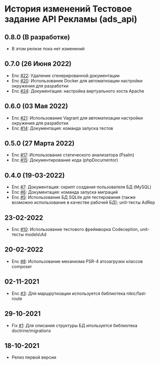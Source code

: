 # История изменений Тестовое задание API Рекламы (ads_api)
## 0.8.0 (В разработке)
* В этом релизе пока нет изменений

## 0.7.0 (26 Июня 2022)
* Enc [#22](https://github.com/cosmastar112/ads_api/issues/22): Удаление сгенерированной документации
* Enc [#20](https://github.com/cosmastar112/ads_api/issues/20): Использование Docker для автоматизации настройки окружения для разработки
* Enc [#24](https://github.com/cosmastar112/ads_api/issues/24): Документация: настройка виртуального хоста Apache

## 0.6.0 (03 Мая 2022)
* Enc [#21](https://github.com/cosmastar112/ads_api/issues/21): Использование Vagrant для автоматизации настройки окружения для разработки
* Enc [#14](https://github.com/cosmastar112/ads_api/issues/14): Документация: команда запуска тестов

## 0.5.0 (27 Марта 2022)
* Enc [#17](https://github.com/cosmastar112/ads_api/issues/17): Использование статического анализатора (Psalm)
* Enc [#15](https://github.com/cosmastar112/ads_api/issues/15): Документирование кода (phpDocumentor)

## 0.4.0 (19-03-2022)
* Enc [#7](https://github.com/cosmastar112/ads_api/issues/7): Документация: скрипт создания пользователя БД (MySQL)
* Enc [#6](https://github.com/cosmastar112/ads_api/issues/6): Документация: команда запуска миграций
* Enc [#5](https://github.com/cosmastar112/ads_api/issues/5): Использование БД SQLite для тестирования (также возможно использование в качестве рабочей БД); unit-тесты AdRep

## 23-02-2022
* Enc [#10](https://github.com/cosmastar112/ads_api/issues/10): Использование тестового фреймворка Codeception, unit-тесты models\Ad

## 20-02-2022
* Enc [#8](https://github.com/cosmastar112/ads_api/issues/8): Использование механизма PSR-4 атозагрузки классов composer

## 02-11-2021
* Enc [#3](https://github.com/cosmastar112/ads_api/issues/3): Для маршрутизации используется библиотека nikic/fast-route

## 29-10-2021
* Fix [#1](https://github.com/cosmastar112/ads_api/issues/1): Для описания структуры БД ипользуется библиотека doctrine/migrations

## 18-10-2021
* Релиз первой версии